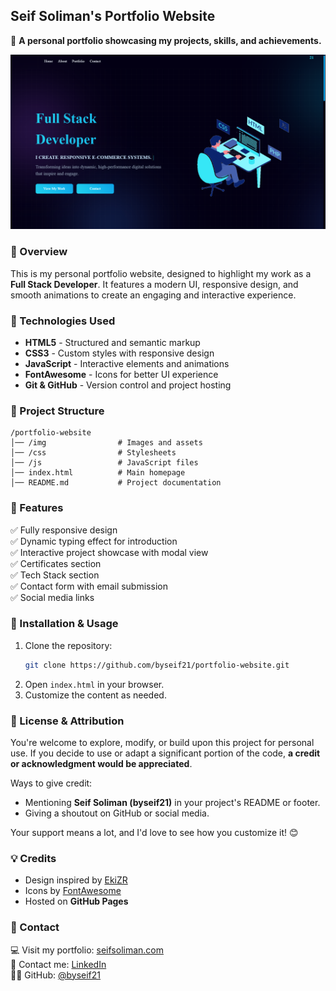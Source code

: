 
## **Seif Soliman's Portfolio Website**  
🚀 **A personal portfolio showcasing my projects, skills, and achievements.**  

![Portfolio Preview](img/projects/p2.png)  

### **📌 Overview**  
This is my personal portfolio website, designed to highlight my work as a **Full Stack Developer**. It features a modern UI, responsive design, and smooth animations to create an engaging and interactive experience.  

### **🔧 Technologies Used**  
- **HTML5** - Structured and semantic markup  
- **CSS3** - Custom styles with responsive design  
- **JavaScript** - Interactive elements and animations  
- **FontAwesome** - Icons for better UI experience  
- **Git & GitHub** - Version control and project hosting  

### **📂 Project Structure**  
```
/portfolio-website
│── /img                # Images and assets
│── /css                # Stylesheets
│── /js                 # JavaScript files
│── index.html          # Main homepage
│── README.md           # Project documentation
```

### **🎨 Features**  
✅ Fully responsive design  
✅ Dynamic typing effect for introduction  
✅ Interactive project showcase with modal view  
✅ Certificates section  
✅ Tech Stack section  
✅ Contact form with email submission  
✅ Social media links  

### **🚀 Installation & Usage**  
1. Clone the repository:  
   ```sh
   git clone https://github.com/byseif21/portfolio-website.git
   ```
2. Open `index.html` in your browser.  
3. Customize the content as needed.  

### **📜 License & Attribution**  
You're welcome to explore, modify, or build upon this project for personal use. If you decide to use or adapt a significant portion of the code, **a credit or acknowledgment would be appreciated**.  

Ways to give credit:  
- Mentioning **Seif Soliman (byseif21)** in your project's README or footer.   
- Giving a shoutout on GitHub or social media.  

Your support means a lot, and I'd love to see how you customize it! 😊  

### **💡 Credits**  
- Design inspired by [EkiZR](https://github.com/EkiZR)
- Icons by [FontAwesome](https://fontawesome.com)  
- Hosted on **GitHub Pages**  

### **📩 Contact**  
💻 Visit my portfolio: [seifsoliman.com](https://seifsoliman.netlify.app/)  
📍 Contact me: [LinkedIn](https://www.linkedin.com/in/-seif-soliman/)  
👨‍💻 GitHub: [@byseif21](https://github.com/byseif21)  
 
